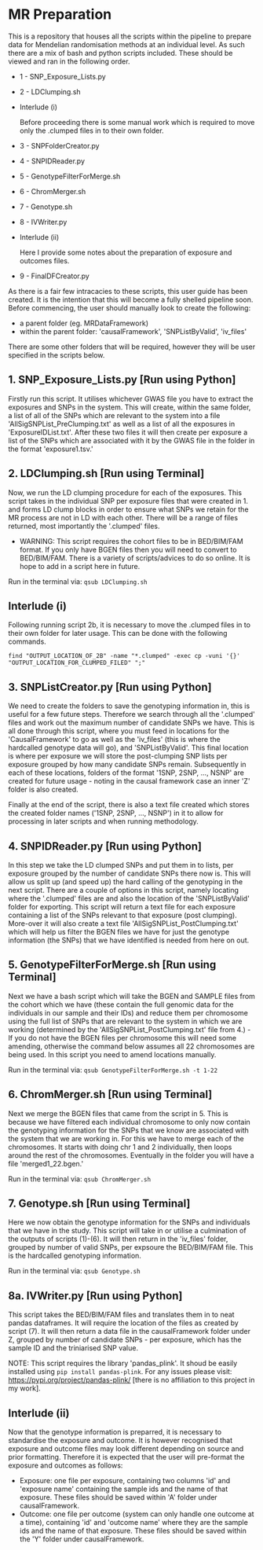 # MR Preparation
This is a repository that houses all the scripts within the pipeline to prepare data for Mendelian randomisation methods at an individual level. As such there are a mix of bash and python scripts included. These should be viewed and ran in the following order.

- 1 - SNP_Exposure_Lists.py
- 2 - LDClumping.sh

- Interlude (i)

  Before proceeding there is some manual work which is required to move only the .clumped files in to their own folder.

- 3 - SNPFolderCreator.py
- 4 - SNPIDReader.py
- 5 - GenotypeFilterForMerge.sh
- 6 - ChromMerger.sh

- 7 - Genotype.sh
- 8 - IVWriter.py

- Interlude (ii)

  Here I provide some notes about the preparation of exposure and outcomes files.
  
- 9 - FinalDFCreator.py

As there is a fair few intracacies to these scripts, this user guide has been created. It is the intention that this will become a fully shelled pipeline soon. Before commencing, the user should manually look to create the following:

- a parent folder (eg. MRDataFramework)
- within the parent folder: 'causalFramework', 'SNPListByValid', 'iv_files'

There are some other folders that will be required, however they will be user specified in the scripts below.

## 1. SNP_Exposure_Lists.py [Run using Python]
Firstly run this script. It utilises whichever GWAS file you have to extract the exposures and SNPs in the system. This will create, within the same folder, a list of all of the SNPs which are relevant to the system into a file 'AllSigSNPList_PreClumping.txt' as well as a list of all the exposures in 'ExposureIDList.txt'. After these two files it will then create per exposure a list of the SNPs which are associated with it by the GWAS file in the folder in the format 'exposure1.tsv.'

## 2. LDClumping.sh [Run using Terminal]
Now, we run the LD clumping procedure for each of the exposures. This script takes in the individual SNP per exposure files that were created in 1. and forms LD clump blocks in order to ensure what SNPs we retain for the MR process are not in LD with each other. There will be a range of files returned, most importantly the '.clumped' files.
- WARNING: This script requires the cohort files to be in BED/BIM/FAM format. If you only have BGEN files then you will need to convert to BED/BIM/FAM. There is a variety of scripts/advices to do so online. It is hope to add in a script here in future.

Run in the terminal via: ``` qsub LDClumping.sh ```

## Interlude (i)
Following running script 2b, it is necessary to move the .clumped files in to their own folder for later usage. This can be done with the following commands.
```
find "OUTPUT_LOCATION_OF_2B" -name "*.clumped" -exec cp -vuni '{}' "OUTPUT_LOCATION_FOR_CLUMPED_FILED" ";"
```

## 3. SNPListCreator.py [Run using Python]
We need to create the folders to save the genotyping information in, this is useful for a few future steps. Therefore we search through all the '.clumped' files and work out the maximum number of candidate SNPs we have. This is all done through this script, where you must feed in locations for the 'CausalFramework' to go as well as the 'iv_files' (this is where the hardcalled genotype data will go), and 'SNPListByValid'. This final location is where per exposure we will store the post-clumping SNP lists per exposure grouped by how many candidate SNPs remain. Subsequently in each of these locations, folders of the format '1SNP, 2SNP, ..., NSNP' are created for future usage - noting in the causal framework case an inner 'Z' folder is also created.

Finally at the end of the script, there is also a text file created which stores the created folder names ('1SNP, 2SNP, ..., NSNP') in it to allow for processing in later scripts and when running methodology.

## 4. SNPIDReader.py [Run using Python]
In this step we take the LD clumped SNPs and put them in to lists, per exposure grouped by the number of candidate SNPs there now is. This will allow us split up (and speed up) the hard calling of the genotyping in the next script. There are a couple of options in this script, namely locating where the '.clumped' files are and also the location of the 'SNPListByValid' folder for exporting. This script will return a text file for each exposure containing a list of the SNPs relevant to that exposure (post clumping). More-over it will also create a text file 'AllSigSNPList_PostClumping.txt' which will help us filter the BGEN files we have for just the genotype information (the SNPs) that we have identified is needed from here on out.

## 5. GenotypeFilterForMerge.sh [Run using Terminal]
Next we have a bash script which will take the BGEN and SAMPLE files from the cohort which we have (these contain the full genomic data for the individuals in our sample and their IDs) and reduce them per chromosome using the full list of SNPs that are relevant to the system in which we are working (determined by the 'AllSigSNPList_PostClumping.txt' file from 4.) - If you do not have the BGEN files per chromosome this will need some amending, otherwise the command below assumes all 22 chromosomes are being used. In this script you need to amend locations manually. 

Run in the terminal via: ``` qsub GenotypeFilterForMerge.sh -t 1-22 ```

## 6. ChromMerger.sh [Run using Terminal]
Next we merge the BGEN files that came from the script in 5. This is because we have filtered each individual chromosome to only now contain the genotyping information for the SNPs that we know are associated with the system that we are working in. For this we have to merge each of the chromosomes. It starts with doing chr 1 and 2 individually, then loops around the rest of the chromosomes. Eventually in the folder you will have a file 'merged1_22.bgen.'

Run in the terminal via: ``` qsub ChromMerger.sh ```

## 7. Genotype.sh [Run using Terminal]
Here we now obtain the genotype information for the SNPs and individuals that we have in the study. This script will take in or utilise a culmination of the outputs of scripts (1)-(6). It will then return in the 'iv_files' folder, grouped by number of valid SNPs, per expsoure the BED/BIM/FAM file. This is the hardcalled genotyping information.

Run in the terminal via: ``` qsub Genotype.sh ```

## 8a. IVWriter.py [Run using Python]
This script takes the BED/BIM/FAM files and translates them in to neat pandas dataframes. It will require the location of the files as created by script (7). It will then return a data file in the causalFramework folder under Z, grouped by number of candidate SNPs - per exposure, which has the sample ID and the triniarised SNP value. 

NOTE: This script requires the library 'pandas_plink'. It shoud be easily installed using ```pip install pandas-plink```. For any issues please visit: https://pypi.org/project/pandas-plink/ [there is no affiliation to this project in my work].

## Interlude (ii)
Now that the genotype information is preparred, it is necessary to standardise the exposure and outcome. It is however recognised that exposure and outcome files may look different depending on source and prior formatting. Therefore it is expected that the user will pre-format the exposure and outcomes as follows:

- Exposure: one file per exposure, containing two columns 'id' and 'exposure name' containing the sample ids and the name of that exposure. These files should be saved within 'A' folder under causalFramework.
- Outcome: one file per outcome (system can only handle one outcome at a time), containing 'id' and 'outcome name' where they are the sample ids and the name of that exposure. These files should be saved within the 'Y' folder under causalFramework.
